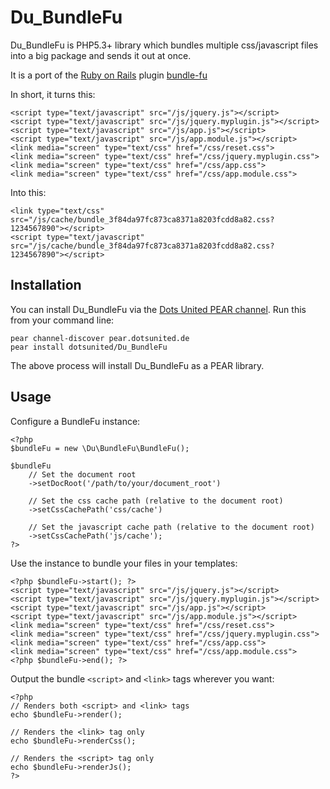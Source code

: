 Du_BundleFu
=============================

Du_BundleFu is PHP5.3+ library which bundles multiple css/javascript files into a big package and sends it out at once.

It is a port of the [Ruby on Rails](http://rubyonrails.org) plugin [bundle-fu](http://code.google.com/p/bundle-fu/)

In short, it turns this:

    <script type="text/javascript" src="/js/jquery.js"></script>
    <script type="text/javascript" src="/js/jquery.myplugin.js"></script>
    <script type="text/javascript" src="/js/app.js"></script>
    <script type="text/javascript" src="/js/app.module.js"></script>
    <link media="screen" type="text/css" href="/css/reset.css">
    <link media="screen" type="text/css" href="/css/jquery.myplugin.css">
    <link media="screen" type="text/css" href="/css/app.css">
    <link media="screen" type="text/css" href="/css/app.module.css">

Into this:

    <link type="text/css" src="/js/cache/bundle_3f84da97fc873ca8371a8203fcdd8a82.css?1234567890"></script>
    <script type="text/javascript" src="/js/cache/bundle_3f84da97fc873ca8371a8203fcdd8a82.css?1234567890"></script>


## Installation ##

You can install Du_BundleFu via the [Dots United PEAR channel](http://pear.dotsunited.de). Run this from your command line:

    pear channel-discover pear.dotsunited.de
    pear install dotsunited/Du_BundleFu

The above process will install Du_BundleFu as a PEAR library.

## Usage ##

Configure a BundleFu instance:

    <?php
    $bundleFu = new \Du\BundleFu\BundleFu();

    $bundleFu
        // Set the document root
        ->setDocRoot('/path/to/your/document_root')

        // Set the css cache path (relative to the document root)
        ->setCssCachePath('css/cache')

        // Set the javascript cache path (relative to the document root)
        ->setCssCachePath('js/cache');
    ?>

Use the instance to bundle your files in your templates:

    <?php $bundleFu->start(); ?>
    <script type="text/javascript" src="/js/jquery.js"></script>
    <script type="text/javascript" src="/js/jquery.myplugin.js"></script>
    <script type="text/javascript" src="/js/app.js"></script>
    <script type="text/javascript" src="/js/app.module.js"></script>
    <link media="screen" type="text/css" href="/css/reset.css">
    <link media="screen" type="text/css" href="/css/jquery.myplugin.css">
    <link media="screen" type="text/css" href="/css/app.css">
    <link media="screen" type="text/css" href="/css/app.module.css">
    <?php $bundleFu->end(); ?>

Output the bundle `<script>` and `<link>` tags wherever you want:

    <?php 
    // Renders both <script> and <link> tags
    echo $bundleFu->render();

    // Renders the <link> tag only
    echo $bundleFu->renderCss();

    // Renders the <script> tag only
    echo $bundleFu->renderJs();
    ?>
